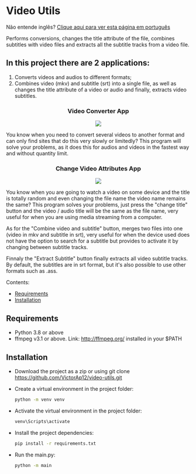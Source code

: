 # Video Utils

Não entende inglês? [Clique aqui para ver esta página em português](https://github.com/VictorAp12/video-utils/blob/main/readme.md)

Performs conversions, changes the title attribute of the file, combines subtitles with video files and extracts all the subtitle tracks from a video file.

## In this project there are 2 applications:
1) Converts videos and audios to different formats;
2) Combines video (mkv) and subtitle (srt) into a single file, as well as changes the title attribute of a video or audio and finally, extracts video subtitles.

<h3 align="center">Video Converter App</h3>

<div align="center">
<img src="https://github.com/VictorAp12/video-utils/assets/148372228/0d897f59-ed86-4fde-b2d4-262c324cedd3" />
</div>

You know when you need to convert several videos to another format and can only find sites that do this very slowly or limitedly?
This program will solve your problems, as it does this for audios and videos in the fastest way and without quantity limit.

<h3 align="center">Change Video Attributes App</h3>

<div align="center">
<img src="https://github.com/VictorAp12/video-utils/assets/148372228/1ccff242-61d8-4645-9558-595adbdf61f7" />
</div>

You know when you are going to watch a video on some device and the title is totally random and even changing the file name the video name remains the same?
This program solves your problems, just press the "change title" button and the video / audio title will be the same as the file name, very useful for when you are using media streaming from a computer.

As for the "Combine video and subtitle" button, merges two files into one (video in mkv and subtitle in srt), very useful for when the device used does not have the option to search for a subtitle but provides to activate it by changing between subtitle tracks.

Finnaly the "Extract Subtitle" button finally extracts all video subtitle tracks. By default, the subtitles are in srt format, but it's also possible to use other formats such as .ass.

Contents:
- [Requirements](#requirements)
- [Installation](#installation)

## Requirements
- Python 3.8 or above
- ffmpeg v3.1 or above. Link: http://ffmpeg.org/ installed in your $PATH

## Installation

  - Download the project as a zip or using git clone https://github.com/VictorAp12/video-utils.git

  - Create a virtual environment in the project folder:
    ```bash
    python -m venv venv
    ````

  - Activate the virtual environment in the project folder:
    ```bash
    venv\Scripts\activate
    ```

  - Install the project dependencies:
    ```bash
    pip install -r requirements.txt
    ```

  - Run the main.py:
    ```bash
    python -m main
    ```
